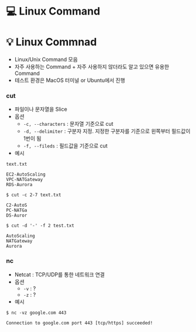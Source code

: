 💻 Linux Command
===============
# 💡 Linux Commnad 

* Linux/Unix Command 모음
* 자주 사용하는 Command + 자주 사용하지 않더라도 알고 있으면 유용한 Command
* 테스트 환경은 MacOS 터미널 or Ubuntu에서 진행


### cut
* 파일이나 문자열을 Slice
* 옵션
  * `-c, --characters` : 문자열 기준으로 cut
  * `-d, --delimiter` : 구분자 지정. 지정한 구분자를 기준으로 왼쪽부터 필드값이 1번이 됨
  * `-f, --fileds` : 필드값을 기준으로 cut
* 예시

`text.txt`
```
EC2-AutoScaling
VPC-NATGateway
RDS-Aurora
```
`$ cut -c 2-7 text.txt`
```
C2-AutoS
PC-NATGa
DS-Auror
```
`$ cut -d '-' -f 2 test.txt`
```
AutoScaling
NATGateway
Aurora
```


### nc
* Netcat : TCP/UDP를 통한 네트워크 연결
* 옵션
  * `-v` : ?
  * `-z` : ?
* 예시
```
$ nc -vz google.com 443

Connection to google.com port 443 [tcp/https] succeeded!
```
